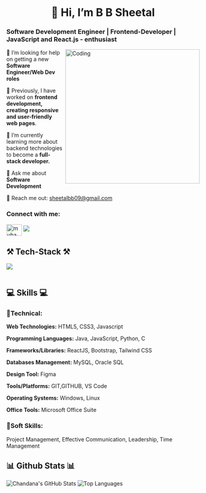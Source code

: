 <h1 align="center"> 👋 Hi, I’m B B Sheetal  </h1>
<h3 align="left">Software Development Engineer | Frontend-Developer | JavaScript and React.js - enthusiast</h3>
<img align="right" alt="Coding" width="350" src="https://cdn.dribbble.com/users/1162077/screenshots/3848914/programmer.gif">

<div align="left">
  
  🤝 I’m looking for help on getting a new **Software Engineer/Web Dev roles**
  
  🔭 Previously, I have worked on **frontend development, creating responsive and user-friendly web pages**.
  
  🌱 I’m currently learning more about backend technologies to become a **full-stack developer.**
  
  💬 Ask me about **Software Development**
  
  📧 Reach me out: sheetalbb09@gmail.com
  

 </div>
 <h3 align="left">Connect with me:</h3>
<p align="left">
<a href="https://www.linkedin.com/in/b-b-sheetal/" target="blank"><img align="center" src="https://raw.githubusercontent.com/rahuldkjain/github-profile-readme-generator/master/src/images/icons/Social/linked-in-alt.svg" alt="muhammad-shan-full-stack-developer" height="30" width="40" /></a>
  <a href="mailto:sheetalbb09@gmail.com">
    <img src="https://img.shields.io/badge/Gmail-D14836?style=for-the-badge&logo=gmail&logoColor=white" />
  </a>
</p>


<h2 align="left">⚒️ Tech-Stack ⚒️</h2>
<div align="left">
  <img src="https://skillicons.dev/icons?i=react,javascript,html,css,tailwind,mysql,docker,figma,github,bootstrap,vscode" />
<br />
</div>

<br/>

<div align="left">
    <h2 align="left">💻 Skills 💻</h2>
        <h3>📕Technical: </h3>
<div>
  
  **Web Technologies:** HTML5, CSS3, Javascript
  
  **Programming Languages:** Java, JavaScript, Python, C
  
  **Frameworks/Libraries:** ReactJS, Bootstrap, Tailwind CSS
  
  **Databases Management:**  MySQL, Oracle SQL
  
  **Design Tool:** Figma
  
  **Tools/Platforms:** GIT,GITHUB, VS Code
  
  **Operating Systems:** Windows, Linux
  
  **Office Tools:** Microsoft Office Suite
  
</div>
        <h3>📗Soft Skills:</h3>
        <div>
          Project Management, Effective Communication, Leadership, Time Management
        </div>

 </div>

<h2 align="left">📊 Github Stats 📊</h2>

![Chandana's GitHub Stats](https://github-readme-stats.vercel.app/api?username=ChandanaPrabhakar&show_icons=true&locale=en)
![Top Languages](https://github-readme-stats.vercel.app/api/top-langs/?username=ChandanaPrabhakar&show_icons=true&locale=en&layout=compact)
